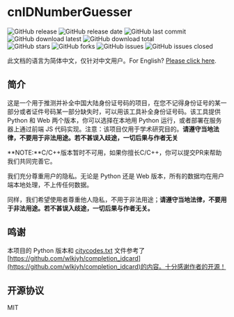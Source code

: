 # cnIDNumberGuesser

![GitHub release](https://img.shields.io/github/v/release/Gloridust/cnIDNumberGuesser?style=flat-square)
![GitHub release date](https://img.shields.io/github/release-date/Gloridust/cnIDNumberGuesser?style=flat-square)
![GitHub last commit](https://img.shields.io/github/last-commit/Gloridust/cnIDNumberGuesser?style=flat-square)
![GitHub download latest](https://img.shields.io/github/downloads/Gloridust/cnIDNumberGuesser/latest/total?style=flat-square)
![GitHub download total](https://img.shields.io/github/downloads/Gloridust/cnIDNumberGuesser/total?style=flat-square)  
![GitHub stars](https://img.shields.io/github/stars/Gloridust/cnIDNumberGuesser?style=flat-square)
![GitHub forks](https://img.shields.io/github/forks/Gloridust/cnIDNumberGuesser?style=flat-square)
![GitHub issues](https://img.shields.io/github/issues/Gloridust/cnIDNumberGuesser?style=flat-square)
![GitHub issues closed](https://img.shields.io/github/issues-closed/Gloridust/cnIDNumberGuesser?style=flat-square)  

此文档的语言为简体中文，仅针对中文用户。For English? [Please click here](readme_en.md).

## 简介

这是一个用于推测并补全中国大陆身份证号码的项目，在您不记得身份证号的某一部分或者证件号码某一部分缺失时，可以用该工具补全身份证号码。该工具提供 Python 和 Web 两个版本，你可以选择在本地用 Python 运行，或者部署在服务器上通过前端 JS 代码实现。注意：该项目仅用于学术研究目的。**请遵守当地法律，不要用于非法用途。若不甚误入歧途，一切后果与作者无关**

**NOTE:**C/C++版本暂时不可用，如果你擅长C/C++，你可以提交PR来帮助我们共同完善它。

我们充分尊重用户的隐私。无论是 Python 还是 Web 版本，所有的数据均在用户端本地处理，不上传任何数据。

同样，我们希望使用者尊重他人隐私，不用于非法用途；**请遵守当地法律，不要用于非法用途。若不甚误入歧途，一切后果与作者无关。**

## 鸣谢

本项目的 Python 版本和 [citycodes.txt](citycodes.txt) 文件参考了[https://github.com/wlkjyh/completion_idcard](https://github.com/wlkjyh/completion_idcard)的内容。十分感谢作者的开源！

## 开源协议

MIT
